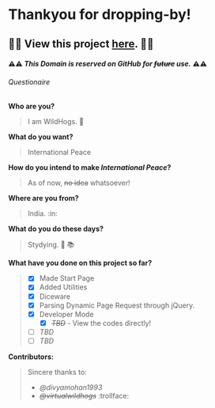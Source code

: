 # Thankyou for dropping-by!

## :construction::construction: View this project [here](https://virtualwildhogs.github.io). :construction::construction:

#### :warning::warning: *This Domain is reserved on GitHub for ~~future~~ use.* :warning::warning:

###### Questionaire

**Who are you?**
> I am WildHogs. :pig:


**What do you want?**
> International Peace


**How do you intend to make _International Peace_?**
> As of now, ~~no idea~~ whatsoever!


**Where are you from?**
> India. :in:


**What do you do these days?**
> Stydying. :beginner: :books:


**What have you done on this project so far?**
>- [x] Made Start Page
>- [x] Added Utilities
>  - [x] Diceware
>  - [x] Parsing Dynamic Page Request through jQuery.
>  - [x] Developer Mode
>    - [x] ~~_TBD_~~ - View the codes directly!
>  - [ ] *TBD*
>- [ ] *TBD*


**Contributors:**
>Sincere thanks to:
>- *@divyamohan1993*
>- ~~*@virtualwildhogs*~~ :trollface:

